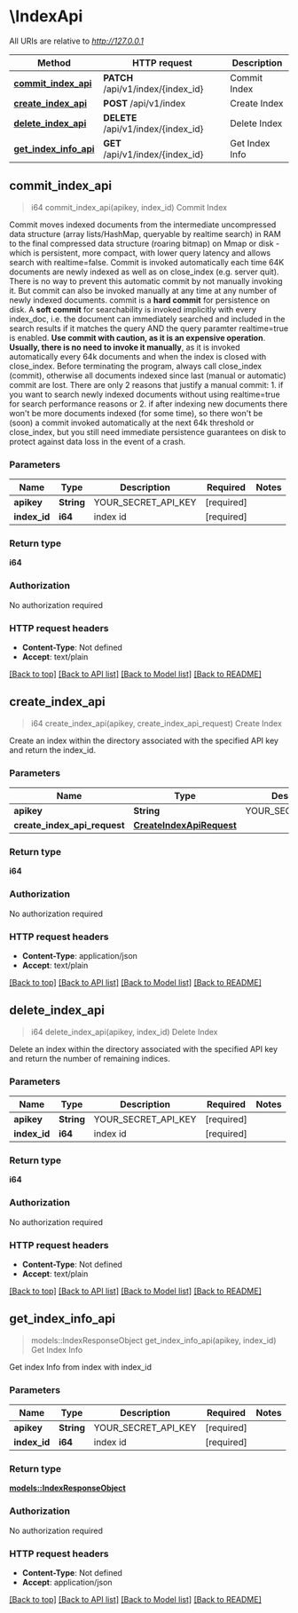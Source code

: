 # \IndexApi

All URIs are relative to *http://127.0.0.1*

Method | HTTP request | Description
------------- | ------------- | -------------
[**commit_index_api**](IndexApi.md#commit_index_api) | **PATCH** /api/v1/index/{index_id} | Commit Index
[**create_index_api**](IndexApi.md#create_index_api) | **POST** /api/v1/index | Create Index
[**delete_index_api**](IndexApi.md#delete_index_api) | **DELETE** /api/v1/index/{index_id} | Delete Index
[**get_index_info_api**](IndexApi.md#get_index_info_api) | **GET** /api/v1/index/{index_id} | Get Index Info



## commit_index_api

> i64 commit_index_api(apikey, index_id)
Commit Index

Commit moves indexed documents from the intermediate uncompressed data structure (array lists/HashMap, queryable by realtime search) in RAM to the final compressed data structure (roaring bitmap) on Mmap or disk - which is persistent, more compact, with lower query latency and allows search with realtime=false. Commit is invoked automatically each time 64K documents are newly indexed as well as on close_index (e.g. server quit). There is no way to prevent this automatic commit by not manually invoking it. But commit can also be invoked manually at any time at any number of newly indexed documents. commit is a **hard commit** for persistence on disk. A **soft commit** for searchability is invoked implicitly with every index_doc, i.e. the document can immediately searched and included in the search results if it matches the query AND the query paramter realtime=true is enabled.  **Use commit with caution, as it is an expensive operation**. **Usually, there is no need to invoke it manually**, as it is invoked automatically every 64k documents and when the index is closed with close_index. Before terminating the program, always call close_index (commit), otherwise all documents indexed since last (manual or automatic) commit are lost. There are only 2 reasons that justify a manual commit: 1. if you want to search newly indexed documents without using realtime=true for search performance reasons or 2. if after indexing new documents there won't be more documents indexed (for some time),    so there won't be (soon) a commit invoked automatically at the next 64k threshold or close_index,    but you still need immediate persistence guarantees on disk to protect against data loss in the event of a crash.

### Parameters


Name | Type | Description  | Required | Notes
------------- | ------------- | ------------- | ------------- | -------------
**apikey** | **String** | YOUR_SECRET_API_KEY | [required] |
**index_id** | **i64** | index id | [required] |

### Return type

**i64**

### Authorization

No authorization required

### HTTP request headers

- **Content-Type**: Not defined
- **Accept**: text/plain

[[Back to top]](#) [[Back to API list]](../README.md#documentation-for-api-endpoints) [[Back to Model list]](../README.md#documentation-for-models) [[Back to README]](../README.md)


## create_index_api

> i64 create_index_api(apikey, create_index_api_request)
Create Index

Create an index within the directory associated with the specified API key and return the index_id.

### Parameters


Name | Type | Description  | Required | Notes
------------- | ------------- | ------------- | ------------- | -------------
**apikey** | **String** | YOUR_SECRET_API_KEY | [required] |
**create_index_api_request** | [**CreateIndexApiRequest**](CreateIndexApiRequest.md) |  | [required] |

### Return type

**i64**

### Authorization

No authorization required

### HTTP request headers

- **Content-Type**: application/json
- **Accept**: text/plain

[[Back to top]](#) [[Back to API list]](../README.md#documentation-for-api-endpoints) [[Back to Model list]](../README.md#documentation-for-models) [[Back to README]](../README.md)


## delete_index_api

> i64 delete_index_api(apikey, index_id)
Delete Index

Delete an index within the directory associated with the specified API key and return the number of remaining indices.

### Parameters


Name | Type | Description  | Required | Notes
------------- | ------------- | ------------- | ------------- | -------------
**apikey** | **String** | YOUR_SECRET_API_KEY | [required] |
**index_id** | **i64** | index id | [required] |

### Return type

**i64**

### Authorization

No authorization required

### HTTP request headers

- **Content-Type**: Not defined
- **Accept**: text/plain

[[Back to top]](#) [[Back to API list]](../README.md#documentation-for-api-endpoints) [[Back to Model list]](../README.md#documentation-for-models) [[Back to README]](../README.md)


## get_index_info_api

> models::IndexResponseObject get_index_info_api(apikey, index_id)
Get Index Info

Get index Info from index with index_id

### Parameters


Name | Type | Description  | Required | Notes
------------- | ------------- | ------------- | ------------- | -------------
**apikey** | **String** | YOUR_SECRET_API_KEY | [required] |
**index_id** | **i64** | index id | [required] |

### Return type

[**models::IndexResponseObject**](IndexResponseObject.md)

### Authorization

No authorization required

### HTTP request headers

- **Content-Type**: Not defined
- **Accept**: application/json

[[Back to top]](#) [[Back to API list]](../README.md#documentation-for-api-endpoints) [[Back to Model list]](../README.md#documentation-for-models) [[Back to README]](../README.md)

